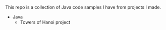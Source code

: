 This repo is a collection of Java code samples I have from projects I made.

* Java  
  * Towers of Hanoi project